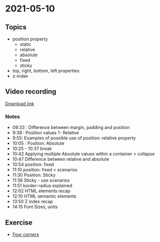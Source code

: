 # 2021-05-10

## Topics

- position property
    - static
    - relative 
    - absolute 
    - fixed 
    - sticky 
- top, right, bottom, left properties
- z-index

## Video recording 

[Download link](https://drive.google.com/file/d/1d1Vv-bDAhFEWb73YQ-0n1q6QEu90HRpT/view?usp=sharing)

### Notes

- 09:33 : Difference between margin, padding and position
- 9:38 : Position values 1- Relative
- 9:55: Examples of possible use of position: relative property
- 10:05 : Position: Absolute
- 10:25 - 10:37 break
- 10:42 Applying multiple Absolute values within a container > collapse
- 10:47 Difference between relative and absolute
- 10:54 position: fixed 
- 11:10 position: fixed < scenarios
- 11:30 Position: Sticky
- 11:36 Sticky - use scenarios
- 11:51 border-radius explained
- 12:02 HTML elements recap
- 12:10 HTML semantic elements
- 13:50 Z index recap
- 14:15 Font Sizes, units

## Exercise

- [Four corners]()
